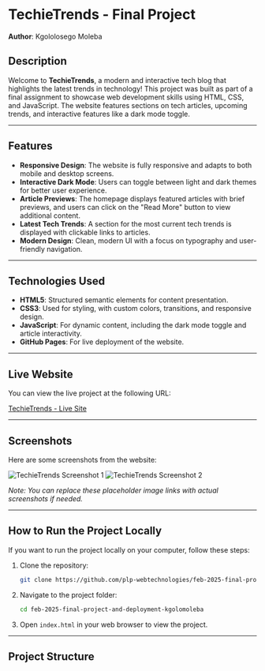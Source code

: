 # TechieTrends - Final Project

**Author**: Kgololosego Moleba

## Description

Welcome to **TechieTrends**, a modern and interactive tech blog that highlights the latest trends in technology! This project was built as part of a final assignment to showcase web development skills using HTML, CSS, and JavaScript. The website features sections on tech articles, upcoming trends, and interactive features like a dark mode toggle.

---

## Features

- **Responsive Design**: The website is fully responsive and adapts to both mobile and desktop screens.
- **Interactive Dark Mode**: Users can toggle between light and dark themes for better user experience.
- **Article Previews**: The homepage displays featured articles with brief previews, and users can click on the "Read More" button to view additional content.
- **Latest Tech Trends**: A section for the most current tech trends is displayed with clickable links to articles.
- **Modern Design**: Clean, modern UI with a focus on typography and user-friendly navigation.

---

## Technologies Used

- **HTML5**: Structured semantic elements for content presentation.
- **CSS3**: Used for styling, with custom colors, transitions, and responsive design.
- **JavaScript**: For dynamic content, including the dark mode toggle and article interactivity.
- **GitHub Pages**: For live deployment of the website.

---

## Live Website

You can view the live project at the following URL:

[TechieTrends - Live Site](https://plp-webtechnologies.github.io/feb-2025-final-project-and-deployment-kgolomoleba/)

---

## Screenshots

Here are some screenshots from the website:

![TechieTrends Screenshot 1](./images/screenshot1.png)
![TechieTrends Screenshot 2](./images/screenshot2.png)

*Note: You can replace these placeholder image links with actual screenshots if needed.*

---

## How to Run the Project Locally

If you want to run the project locally on your computer, follow these steps:

1. Clone the repository:
    ```bash
    git clone https://github.com/plp-webtechnologies/feb-2025-final-project-and-deployment-kgolomoleba.git
    ```

2. Navigate to the project folder:
    ```bash
    cd feb-2025-final-project-and-deployment-kgolomoleba
    ```

3. Open `index.html` in your web browser to view the project.

---

## Project Structure

